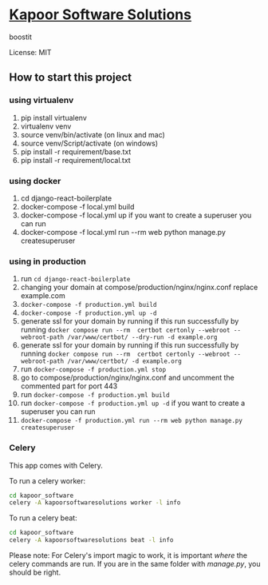 # [Kapoor Software Solutions](https://kapoorsoftware.com)


boostit

License: MIT

## How to start this project

### using virtualenv
1. pip install virtualenv
2. virtualenv venv
3. source venv/bin/activate (on linux and mac)
4. source venv/Script/activate (on windows)
5. pip install -r requirement/base.txt
6. pip install -r requirement/local.txt

### using docker
1. cd django-react-boilerplate
2. docker-compose -f local.yml build
3. docker-compose -f local.yml up
if you want to create a superuser you can run 
4. docker-compose -f local.yml run --rm web python manage.py createsuperuser

### using in production
1. run ```cd django-react-boilerplate```
2. changing your domain at compose/production/nginx/nginx.conf replace example.com
3. ```docker-compose -f production.yml build```
4. ```docker-compose -f production.yml up -d```
5. generate ssl for your domain by running if this run successfully by running ```docker compose run --rm  certbot certonly --webroot --webroot-path /var/www/certbot/ --dry-run -d example.org```
6. generate ssl for your domain by running if this run successfully by running ```docker compose run --rm  certbot certonly --webroot --webroot-path /var/www/certbot/ -d example.org```
7. run ```docker-compose -f production.yml stop```
8. go to compose/production/nginx/nginx.conf and uncomment the commented part for port 443
9. run ```docker-compose -f production.yml build```
10. run ```docker-compose -f production.yml up -d```
if you want to create a superuser you can run 
11. ```docker-compose -f production.yml run --rm web python manage.py createsuperuser```


### Celery

This app comes with Celery.

To run a celery worker:

``` bash
cd kapoor_software
celery -A kapoorsoftwaresolutions worker -l info
```

To run a celery  beat:

``` bash
cd kapoor_software
celery -A kapoorsoftwaresolutions beat -l info
```

Please note: For Celery's import magic to work, it is important *where* the celery commands are run. If you are in the same folder with *manage.py*, you should be right.
